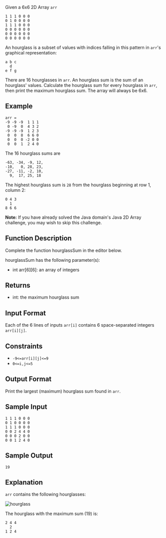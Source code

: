 Given a 6x6 2D Array ```arr```

```
1 1 1 0 0 0
0 1 0 0 0 0
1 1 1 0 0 0
0 0 0 0 0 0
0 0 0 0 0 0
0 0 0 0 0 0
```

An hourglass is a subset of values with indices falling in this pattern in ```arr```'s graphical representation:

```
a b c
  d
e f g
```

There are 16 hourglasses in ```arr```. An hourglass sum is the sum of an hourglass' values. Calculate the hourglass sum for every hourglass in ```arr```, then print the maximum hourglass sum. The array will always be 6x6.

## Example

```
arr = 
-9 -9 -9  1 1 1 
 0 -9  0  4 3 2
-9 -9 -9  1 2 3
 0  0  8  6 6 0
 0  0  0 -2 0 0
 0  0  1  2 4 0
 ```

The 16 hourglass sums are

```
-63, -34, -9, 12, 
-10,   0, 28, 23, 
-27, -11, -2, 10, 
  9,  17, 25, 18
```

The highest hourglass sum is ```28``` from the hourglass beginning at row 1, column 2:
```
0 4 3
  1
8 6 6
```

**Note:** If you have already solved the Java domain's Java 2D Array challenge, you may wish to skip this challenge.

## Function Description

Complete the function hourglassSum in the editor below.

hourglassSum has the following parameter(s):

* int arr[6][6]: an array of integers

## Returns

* int: the maximum hourglass sum

## Input Format

Each of the 6 lines of inputs ```arr[i]``` contains 6 space-separated integers ```arr[i][j]```.

## Constraints

* ```-9<=arr[i][j]<=9```
* ```0<=i,j<=5```

## Output Format

Print the largest (maximum) hourglass sum found in ```arr```.

## Sample Input

```
1 1 1 0 0 0
0 1 0 0 0 0
1 1 1 0 0 0
0 0 2 4 4 0
0 0 0 2 0 0
0 0 1 2 4 0
```

## Sample Output
```
19
```

## Explanation
```arr``` contains the following hourglasses:

![hourglass](hourglass.png)

The hourglass with the maximum sum (19) is:
```
2 4 4
  2
1 2 4
```

